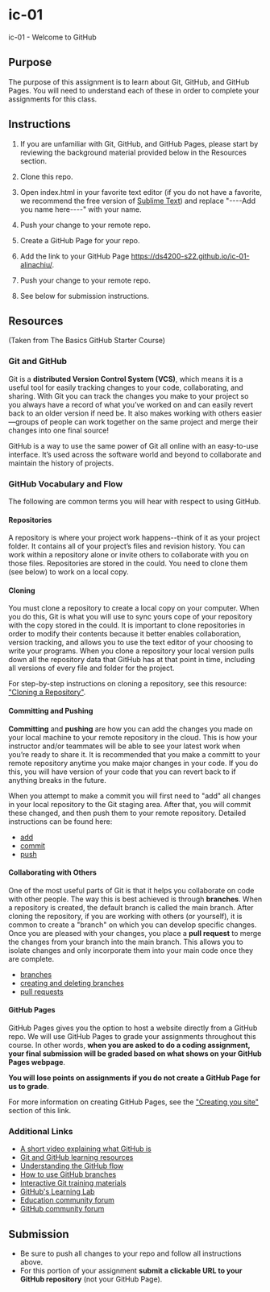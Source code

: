 # ic-01
ic-01 - Welcome to GitHub 

## Purpose

The purpose of this assignment is to learn about Git, GitHub, and GitHub Pages. You will need to understand each of these in order to complete your assignments for this class. 

## Instructions

1. If you are unfamiliar with Git, GitHub, and GitHub Pages, please start by reviewing the background material provided below in the Resources section.  

1. Clone this repo. 

1. Open index.html in your favorite text editor (if you do not have a favorite, we recommend the free version of [Sublime Text](https://www.sublimetext.com/)) and replace "----Add you name here----" with your name. 

1. Push your change to your remote repo. 

1. Create a GitHub Page for your repo. 

1. Add the link to your GitHub Page https://ds4200-s22.github.io/ic-01-alinachiu/. 

1. Push your change to your remote repo. 

1. See below for submission instructions.  

## Resources 

(Taken from The Basics GitHub Starter Course)

### Git and GitHub

Git is a **distributed Version Control System (VCS)**, which means it is a useful tool for easily tracking changes to your code, collaborating, and sharing. With Git you can track the changes you make to your project so you always have a record of what you’ve worked on and can easily revert back to an older version if need be. It also makes working with others easier—groups of people can work together on the same project and merge their changes into one final source!

GitHub is a way to use the same power of Git all online with an easy-to-use interface. It’s used across the software world and beyond to collaborate and maintain the history of projects.

### GitHub Vocabulary and Flow 

The following are common terms you will hear with respect to using GitHub. 

#### Repositories

A repository is where your project work happens--think of it as your project folder. It contains all of your project’s files and revision history.  You can work within a repository alone or invite others to collaborate with you on those files. Repositories are stored in the could. You need to clone them (see below) to work on a local copy. 

#### Cloning 

You must clone a repository to create a local copy on your computer. When you do this, Git is what you will use to sync yours cope of your repository with the copy stored in the could. It is important to clone repositories in order to modify their contents because it better enables collaboration, version tracking, and allows you to use the text editor of your choosing to write your programs. When you clone a repository your local version pulls down all the repository data that GitHub has at that point in time, including all versions of every file and folder for the project.   

For step-by-step instructions on cloning a repository, see this resource: ["Cloning a Repository"](https://docs.github.com/en/github/creating-cloning-and-archiving-repositories/cloning-a-repository). 
 

#### Committing and Pushing

**Committing** and **pushing** are how you can add the changes you made on your local machine to your remote repository in the cloud. This is how your instructor and/or teammates will be able to see your latest work when you’re ready to share it. It is recommended that you make a committ to your remote repository anytime you make major changes in your code. If you do this, you will have version of your code that you can revert back to if anything breaks in the future. 

When you attempt to make a commit you will first need to "add" all changes in your local repository to the Git staging area. After that, you will commit these changed, and then push them to your remote repository. Detailed instructions can be found here:

* [add](https://github.com/git-guides/git-add)
* [commit](https://github.com/git-guides/git-commit) 
* [push](https://github.com/git-guides/git-push)

#### Collaborating with Others

One of the most useful parts of Git is that it helps you collaborate on code with other people. The way this is best achieved is through **branches**. When a repository is created, the default branch is called the main branch. After cloning the repository, if you are working with others (or yourself), it is common to create a "branch" on which you can develop specific changes. Once you are pleased with your changes, you place a **pull request** to merge the changes from your branch into the main branch. This allows you to isolate changes and only incorporate them into your main code once they are complete. 

* [branches](https://docs.github.com/en/pull-requests/collaborating-with-pull-requests/proposing-changes-to-your-work-with-pull-requests/about-branches#about-branches)
* [creating and deleting branches](https://www.atlassian.com/git/tutorials/using-branches)
* [pull requests](https://docs.github.com/en/pull-requests/collaborating-with-pull-requests/proposing-changes-to-your-work-with-pull-requests/about-pull-requests)


#### GitHub Pages

GitHub Pages gives you the option to host a website directly from a GitHub repo. We will use GitHub Pages to grade your assignments throughout this course. In other words, **when you are asked to do a coding assignment, your final submission will be graded based on what shows on your GitHub Pages webpage**. 

**You will lose points on assignments if you do not create a GitHub Page for us to grade**. 

For more information on creating GitHub Pages, see the ["Creating you site"](https://docs.github.com/en/pages/getting-started-with-github-pages/creating-a-github-pages-site) section of this link. 

### Additional Links 
* [A short video explaining what GitHub is](https://www.youtube.com/watch?v=w3jLJU7DT5E&feature=youtu.be) 
* [Git and GitHub learning resources](https://docs.github.com/en/github/getting-started-with-github/git-and-github-learning-resources) 
* [Understanding the GitHub flow](https://guides.github.com/introduction/flow/)
* [How to use GitHub branches](https://www.youtube.com/watch?v=H5GJfcp3p4Q&feature=youtu.be)
* [Interactive Git training materials](https://githubtraining.github.io/training-manual/#/01_getting_ready_for_class)
* [GitHub's Learning Lab](https://lab.github.com/)
* [Education community forum](https://education.github.community/)
* [GitHub community forum](https://github.community/)

## Submission

* Be sure to push all changes to your repo and follow all instructions above. 
* For this portion of your assignment **submit a clickable URL to your GitHub repository** (not your GitHub Page).  
